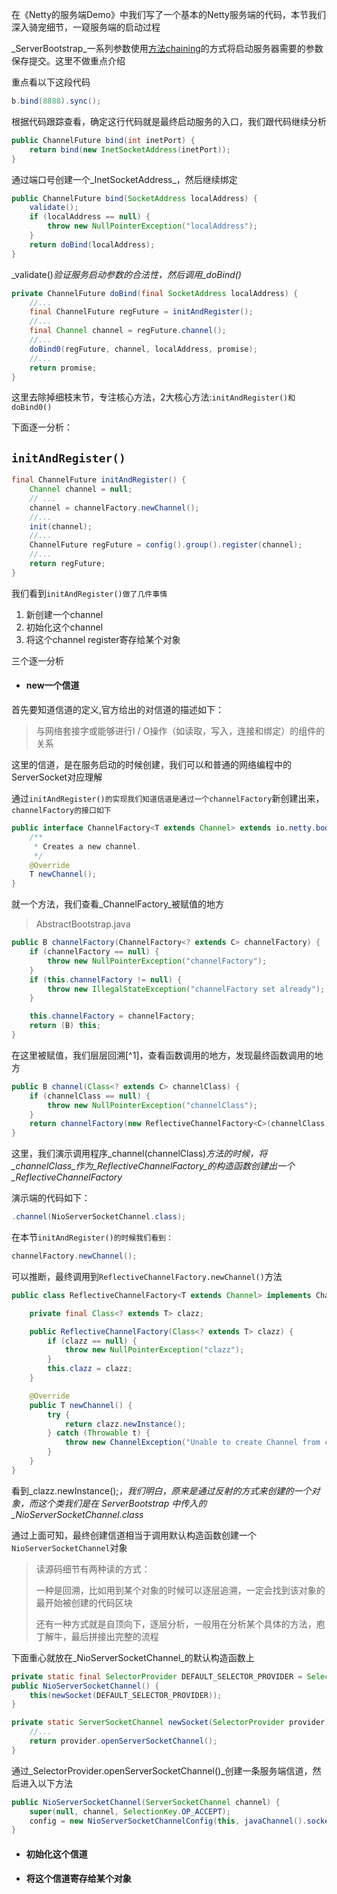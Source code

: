 在《Netty的服务端Demo》中我们写了一个基本的Netty服务端的代码，本节我们深入骑宠细节，一窥服务端的启动过程

_ServerBootstrap_一系列参数使用[方法chaining](https://en.wikipedia.org/wiki/Method_chaining#Java)的方式将启动服务器需要的参数保存提交。这里不做重点介绍

重点看以下这段代码

```java
b.bind(8888).sync();
```

根据代码跟踪查看，确定这行代码就是最终启动服务的入口，我们跟代码继续分析

```java
public ChannelFuture bind(int inetPort) {
    return bind(new InetSocketAddress(inetPort));
}
```

通过端口号创建一个_InetSocketAddress_，然后继续绑定

```java
public ChannelFuture bind(SocketAddress localAddress) {
    validate();
    if (localAddress == null) {
        throw new NullPointerException("localAddress");
    }
    return doBind(localAddress);
}
```

_validate\(\)_验证服务启动参数的合法性，然后调用_doBind\(\)_

```java
private ChannelFuture doBind(final SocketAddress localAddress) {
    //...
    final ChannelFuture regFuture = initAndRegister();
    //...
    final Channel channel = regFuture.channel();
    //...
    doBind0(regFuture, channel, localAddress, promise);
    //...
    return promise;
}
```

这里去除掉细枝末节，专注核心方法，2大核心方法:`initAndRegister()和doBind0()`

下面逐一分析：

## `initAndRegister()`

```java
final ChannelFuture initAndRegister() {
    Channel channel = null;
    // ...
    channel = channelFactory.newChannel();
    //...
    init(channel);
    //...
    ChannelFuture regFuture = config().group().register(channel);
    //...
    return regFuture;
}
```

我们看到`initAndRegister()做了几件事情`

1. 新创建一个channel
2. 初始化这个channel
3. 将这个channel register寄存给某个对象

三个逐一分析

* #### new一个信道

首先要知道信道的定义,官方给出的对信道的描述如下：

> 与网络套接字或能够进行I / O操作（如读取，写入，连接和绑定）的组件的关系

这里的信道，是在服务启动的时候创建，我们可以和普通的网络编程中的ServerSocket对应理解

通过`initAndRegister()的实现我们知道信道是通过一个channelFactory`新创建出来，`channelFactory的接口如下`

```java
public interface ChannelFactory<T extends Channel> extends io.netty.bootstrap.ChannelFactory<T> {
    /**
     * Creates a new channel.
     */
    @Override
    T newChannel();
}
```

就一个方法，我们查看_ChannelFactory_被赋值的地方

> AbstractBootstrap.java

```java
public B channelFactory(ChannelFactory<? extends C> channelFactory) {
    if (channelFactory == null) {
        throw new NullPointerException("channelFactory");
    }
    if (this.channelFactory != null) {
        throw new IllegalStateException("channelFactory set already");
    }

    this.channelFactory = channelFactory;
    return (B) this;
}
```

在这里被赋值，我们层层回溯[^1]，查看函数调用的地方，发现最终函数调用的地方

```java
public B channel(Class<? extends C> channelClass) {
    if (channelClass == null) {
        throw new NullPointerException("channelClass");
    }
    return channelFactory(new ReflectiveChannelFactory<C>(channelClass));
}
```

这里，我们演示调用程序_channel\(channelClass\)_方法的时候，将_channelClass_作为_ReflectiveChannelFactory_的构造函数创建出一个_ReflectiveChannelFactory_

演示端的代码如下：

```java
.channel(NioServerSocketChannel.class);
```

在本节`initAndRegister()的时候我们看到：`

```java
channelFactory.newChannel();
```

可以推断，最终调用到`ReflectiveChannelFactory.newChannel()`方法

```java
public class ReflectiveChannelFactory<T extends Channel> implements ChannelFactory<T> {

    private final Class<? extends T> clazz;

    public ReflectiveChannelFactory(Class<? extends T> clazz) {
        if (clazz == null) {
            throw new NullPointerException("clazz");
        }
        this.clazz = clazz;
    }

    @Override
    public T newChannel() {
        try {
            return clazz.newInstance();
        } catch (Throwable t) {
            throw new ChannelException("Unable to create Channel from class " + clazz, t);
        }
    }
}
```

看到_clazz.newInstance\(\);_，我们明白，原来是通过反射的方式来创建的一个对象，而这个类我们是在 _ServerBootstrap_ 中传入的_NioServerSocketChannel.class_

通过上面可知，最终创建信道相当于调用默认构造函数创建一个`NioServerSocketChannel`对象

> 读源码细节有两种读的方式：
>
> 一种是回溯，比如用到某个对象的时候可以逐层追溯，一定会找到该对象的最开始被创建的代码区块
>
> 还有一种方式就是自顶向下，逐层分析，一般用在分析某个具体的方法，庖丁解牛，最后拼接出完整的流程

下面重心就放在_NioServerSocketChannel_的默认构造函数上

```java
private static final SelectorProvider DEFAULT_SELECTOR_PROVIDER = SelectorProvider.provider();
public NioServerSocketChannel() {
    this(newSocket(DEFAULT_SELECTOR_PROVIDER));
}
```

```java
private static ServerSocketChannel newSocket(SelectorProvider provider) {
    //...
    return provider.openServerSocketChannel();
}
```

通过_SelectorProvider.openServerSocketChannel\(\)_创建一条服务端信道，然后进入以下方法

```java
public NioServerSocketChannel(ServerSocketChannel channel) {
    super(null, channel, SelectionKey.OP_ACCEPT);
    config = new NioServerSocketChannelConfig(this, javaChannel().socket());
}
```



* #### 初始化这个信道
* #### 将这个信道寄存给某个对象



